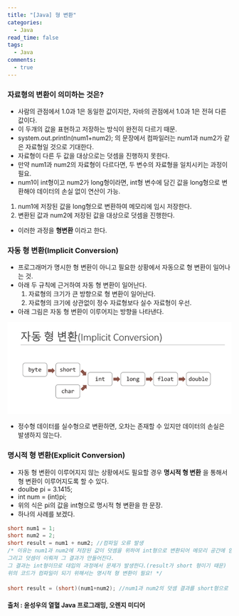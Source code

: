 ```yaml
---
title: "[Java] 형 변환"
categories:
  - Java
read_time: false
tags:
  - Java
comments:
  - true
---
```


### 자료형의 변환이 의미하는 것은?
* 사람의 관점에서 1.0과 1은 동일한 값이지만, 자바의 관점에서 1.0과 1은 전혀 다른 값이다.
* 이 두개의 값을 표현하고 저장하는 방식이 완전히 다르기 때문.
* system.out.println(num1+num2); 의 문장에서 컴파일러는 num1과 num2가 같은 자료형일 것으로 기대한다.
* 자료형이 다른 두 값을 대상으로는 덧셈을 진행하지 못한다.
* 만약 num1과 num2의 자료형이 다르다면, 두 변수의 자료형을 일치시키는 과정이 필요.
* num1이 int형이고 num2가 long형이라면, int형 변수에 담긴 값을 long형으로 변환해야 데이터의 손실 없이 연산이 가능.
 1. num1에 저장된 값을 long형으로 변환하여 메모리에 임시 저장한다.
 2. 변환된 값과 num2에 저장된 값을 대상으로 덧셈을 진행한다.
* 이러한 과정을 __형변환__ 이라고 한다.

### 자동 형 변환(Implicit Conversion)
* 프로그래머가 명시한 형 변환이 아니고 필요한 상황에서 자동으로 형 변환이 일어나는 것.
* 아래 두 규칙에 근거하여 자동 형 변환이 일어난다.
  1. 자료형의 크기가 큰 방향으로 형 변환이 일어난다.
  2. 자료형의 크기에 상관없이 정수 자료형보다 실수 자료형이 우선.
* 아래 그림은 자동 형 변환이 이루어지는 방향을 나타낸다.

![](/assets/img/java/201911055.png)

* 정수형 데이터를 실수형으로 변환하면, 오차는 존재할 수 있지만 데이터의 손실은 발생하지 않는다.

### 명시적 형 변환(Explicit Conversion)
* 자동 형 변환이 이루어지지 않는 상황에서도 필요할 경우 __명시적 형 변환__ 을 통해서 형 변환이 이루어지도록 할 수 있다.
* doulbe pi = 3.1415;
* int num = (int)pi;
* 위의 식은 pi의 값을 int형으로 명시적 형 변환을 한 문장.
* 하나의 사례를 보겠다.

```java
short num1 = 1;
short num2 = 2;
short result = num1 + num2; //컴파일 오류 발생
/* 이유는 num1과 num2에 저장된 값이 덧셈을 위하여 int형으로 변환되어 메모리 공간에 임시 저장된다.
그리고 덧셈이 이뤄져 그 결과가 만들어진다.
그 결과는 int형이므로 대입의 과정에서 문제가 발생한다.(result가 short 형이기 때문) 
위의 코드가 컴파일이 되기 위해서는 명시적 형 변환이 필요! */

short result = (short)(num1+num2); //num1과 num2의 덧셈 결과를 short형으로 형변환 하는 과정
```

#### 출처 : 윤성우의 열혈 Java 프로그래밍, 오렌지 미디어
